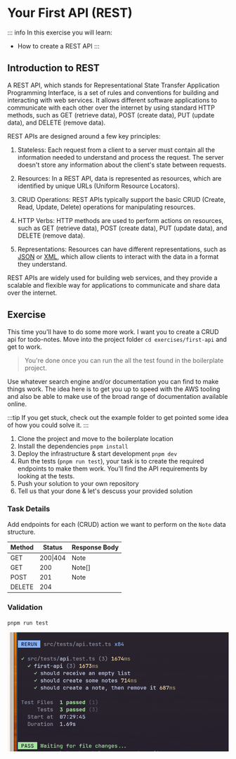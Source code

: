 # Your First API (REST)

::: info
In this exercise you will learn:
* How to create a REST API
:::

## Introduction to REST

A REST API, which stands for Representational State Transfer Application Programming Interface, is a set of rules and conventions for building and interacting with web services. It allows different software applications to communicate with each other over the internet by using standard HTTP methods, such as GET (retrieve data), POST (create data), PUT (update data), and DELETE (remove data).

REST APIs are designed around a few key principles:

1. Stateless: Each request from a client to a server must contain all the information needed to understand and process the request. The server doesn't store any information about the client's state between requests.

2. Resources: In a REST API, data is represented as resources, which are identified by unique URLs (Uniform Resource Locators).

3. CRUD Operations: REST APIs typically support the basic CRUD (Create, Read, Update, Delete) operations for manipulating resources.

4. HTTP Verbs: HTTP methods are used to perform actions on resources, such as GET (retrieve data), POST (create data), PUT (update data), and DELETE (remove data).

5. Representations: Resources can have different representations, such as [JSON](https://www.json.org/json-en.html) or [XML](https://en.wikipedia.org/wiki/XML), which allow clients to interact with the data in a format they understand.

REST APIs are widely used for building web services, and they provide a scalable and flexible way for applications to communicate and share data over the internet.

## Exercise

This time you'll have to do some more work. I want you to create a CRUD api for todo-notes. Move into the project folder `cd exercises/first-api` and get to work.

> You're done once you can run the all the test found in the boilerplate project.

Use whatever search engine and/or documentation you can find to make things work. The idea here is to get you up to speed with the AWS tooling and also be able to make use of the broad range of documentation available online.

:::tip
If you get stuck, check out the example folder to get pointed some idea of how you could solve it.
:::

1. Clone the project and move to the boilerplate location 
2. Install the dependencies `pnpm install`
3. Deploy the infrastructure & start development `pnpm dev`
3. Run the tests (`pnpm run test`), your task is to create the required endpoints to make them work. You'll find the API requirements by looking at the tests.
4. Push your solution to your own repository
5. Tell us that your done & let's descuss your provided solution

### Task Details

Add endpoints for each (CRUD) action we want to perform on the `Note` data structure.


| Method | Status     | Response Body |
|---     |---         |---            |
|GET     | 200\|404   | Note          |
|GET     | 200        | Note[]        |
|POST    | 201        | Note          |
|DELETE  | 204        |               |

### Validation
`pnpm run test`

![test-image](../assets/2023-11-01_08-36.png)



